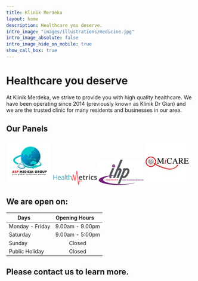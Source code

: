 ```yaml
---
title: Klinik Merdeka
layout: home
description: Healthcare you deserve.
intro_image: "images/illustrations/medicine.jpg"
intro_image_absolute: false
intro_image_hide_on_mobile: true
show_call_box: true
---
```

# Healthcare you deserve
At Klinik Merdeka, we strive to provide you with high quality healthcare.
We have been operating since 2014 (previously known as Klinik Dr Gian) and we are the trusted clinic for many residents and businesses in our area.
## Our Panels
<img src="./images/panel/asp.jpg" width="120px" />
<img src="./images/panel/healthmetrics.png" width="120px" />
<img src="./images/panel/IHP.png" width="120px" />
<img src="./images/panel/micare.jpeg" width="120px" />

## We are open on: 

| Days &nbsp; &nbsp; &nbsp; &nbsp;| Opening Hours  &nbsp; &nbsp; |
| ------------------------------------- | :-------------: |
| Monday - Friday                       | 9.00am - 9.00pm |
| Saturday                              | 9.00am - 5:00pm |
| Sunday                                | Closed          |      
| Public Holiday                        | Closed          |    

## Please contact us to learn more.
